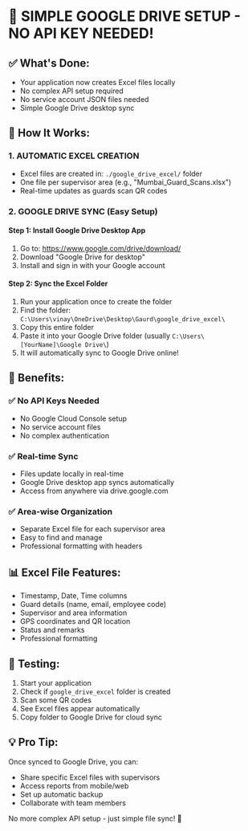 # 🎯 SIMPLE GOOGLE DRIVE SETUP - NO API KEY NEEDED!

## ✅ What's Done:
- Your application now creates Excel files locally
- No complex API setup required
- No service account JSON files needed
- Simple Google Drive desktop sync

## 📁 How It Works:

### 1. AUTOMATIC EXCEL CREATION
- Excel files are created in: `./google_drive_excel/` folder
- One file per supervisor area (e.g., "Mumbai_Guard_Scans.xlsx")
- Real-time updates as guards scan QR codes

### 2. GOOGLE DRIVE SYNC (Easy Setup)

#### Step 1: Install Google Drive Desktop App
1. Go to: https://www.google.com/drive/download/
2. Download "Google Drive for desktop"
3. Install and sign in with your Google account

#### Step 2: Sync the Excel Folder
1. Run your application once to create the folder
2. Find the folder: `C:\Users\vinay\OneDrive\Desktop\Gaurd\google_drive_excel\`
3. Copy this entire folder
4. Paste it into your Google Drive folder (usually `C:\Users\[YourName]\Google Drive\`)
5. It will automatically sync to Google Drive online!

## 🚀 Benefits:

### ✅ No API Keys Needed
- No Google Cloud Console setup
- No service account files
- No complex authentication

### ✅ Real-time Sync
- Files update locally in real-time
- Google Drive desktop app syncs automatically
- Access from anywhere via drive.google.com

### ✅ Area-wise Organization
- Separate Excel file for each supervisor area
- Easy to find and manage
- Professional formatting with headers

## 📊 Excel File Features:
- Timestamp, Date, Time columns
- Guard details (name, email, employee code)
- Supervisor and area information
- GPS coordinates and QR location
- Status and remarks
- Professional formatting

## 🔧 Testing:
1. Start your application
2. Check if `google_drive_excel` folder is created
3. Scan some QR codes
4. See Excel files appear automatically
5. Copy folder to Google Drive for cloud sync

## 💡 Pro Tip:
Once synced to Google Drive, you can:
- Share specific Excel files with supervisors
- Access reports from mobile/web
- Set up automatic backup
- Collaborate with team members

No more complex API setup - just simple file sync! 🎉
